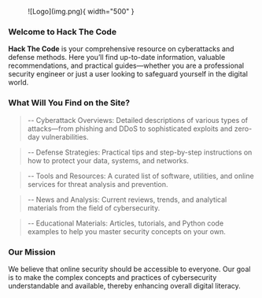 <figure markdown>
![Logo](img.png){ width="500" }
</figure>

### Welcome to Hack The Code <span class ="terminal-cursor"></span>

**Hack The Code** is your comprehensive resource on cyberattacks and defense methods. Here you’ll find up-to-date information, valuable recommendations, and practical guides—whether you are a professional security engineer or just a user looking to safeguard yourself in the digital world.

### What Will You Find on the Site?

> -- Cyberattack Overviews: Detailed descriptions of various types of attacks—from phishing and DDoS to sophisticated exploits and zero-day vulnerabilities.
 
> -- Defense Strategies: Practical tips and step-by-step instructions on how to protect your data, systems, and networks.
 
> -- Tools and Resources: A curated list of software, utilities, and online services for threat analysis and prevention.

> -- News and Analysis: Current reviews, trends, and analytical materials from the field of cybersecurity.

> -- Educational Materials: Articles, tutorials, and Python code examples to help you master security concepts on your own.

### Our Mission
 We believe that online security should be accessible to everyone. 
 Our goal is to make the complex concepts and practices of cybersecurity understandable and available, thereby enhancing overall digital literacy.

